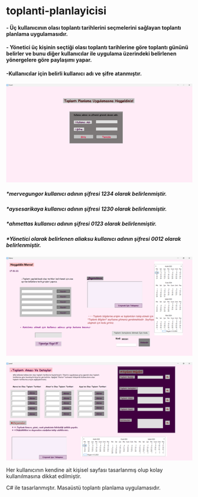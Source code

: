 # toplanti-planlayicisi
#### - Üç kullanıcının olası toplantı tarihlerini seçmelerini sağlayan toplantı planlama uygulamasıdır.
#### - Yönetici üç kişinin seçtiği olası toplantı tarihlerine göre toplantı gününü belirler ve bunu diğer kullanıcılar ile uygulama üzerindeki belirlenen yönergelere göre paylaşımı yapar.
#### -Kullanıcılar için belirli kullanıcı adı ve şifre atanmıştır.

![giris resmi](https://github.com/isknergis/toplanti-planlayicisi/blob/main/giris-ekrani.png)


##### *mervegungor kullanıcı adının şifresi 1234 olarak belirlenmiştir.
##### *aysesarikaya kullanıcı adının şifresi 1230 olarak belirlenmiştir.
##### *ahmettas kullanıcı adının şifresi 0123 olarak belirlenmiştir.
##### *Yönetici olarak belirlenen aliaksu kullanıcı adının şifresi 0012 olarak belirlenmiştir.
![kullanici merve](https://github.com/isknergis/toplanti-planlayicisi/blob/main/kullanici%20merve%20ekrani.png)

![kullanici bilgi resmi](https://github.com/isknergis/toplanti-planlayicisi/blob/main/toplanti%20bilgi%20ekrani.png)

Her kullanıcının kendine ait kişisel sayfası tasarlanmış olup kolay kullanılmasına dikkat edilmiştir.



C# ile tasarlanmıştır. Masaüstü toplantı planlama uygulamasıdır.
